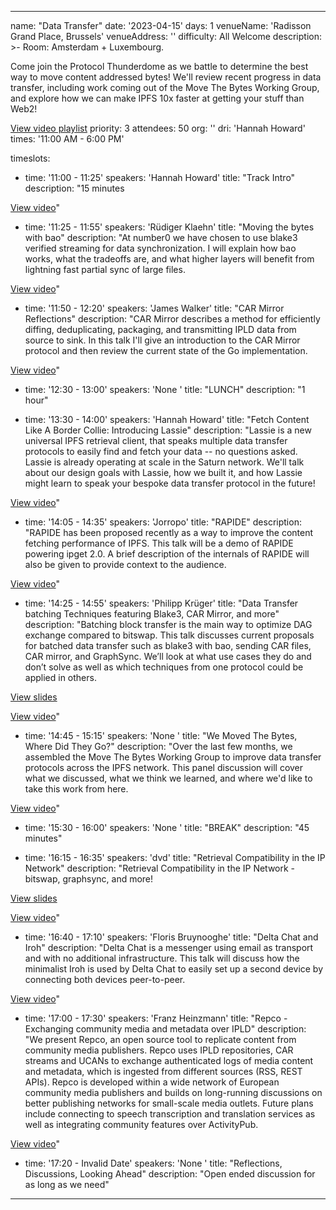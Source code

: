 ---

name: "Data Transfer"
date: '2023-04-15'
days: 1
venueName: 'Radisson Grand Place, Brussels'
venueAddress: ''
difficulty: All Welcome
description: >-
  Room: Amsterdam + Luxembourg.
  
  Come join the Protocol Thunderdome as we battle to determine the best way to move content addressed bytes! We'll review recent progress in data transfer, including work coming out of the Move The Bytes Working Group, and explore how we can make IPFS 10x faster at getting your stuff than Web2!  
  
  <a href="https://youtube.com/playlist?list=PLuhRWgmPaHtS6WBDGK8oxcBHA6ILKatVk">View video playlist</a>
priority: 3
attendees: 50
org: ''
dri: 'Hannah Howard'
times: '11:00 AM - 6:00 PM'

timeslots:
  - time: '11:00 - 11:25'
    speakers: 'Hannah Howard'
    title: "Track Intro"
    description: "15 minutes

<a href='https://youtu.be/13_zr--akhs'>View video</a>"

  - time: '11:25 - 11:55'
    speakers: 'Rüdiger Klaehn'
    title: "Moving the bytes with bao"
    description: "At number0 we have chosen to use blake3 verified streaming for data synchronization. I will explain how bao works, what the tradeoffs are, and what higher layers will benefit from lightning fast partial sync of large files.

<a href='https://youtu.be/bK9KDJxCfzI'>View video</a>"

  - time: '11:50 - 12:20'
    speakers: 'James Walker'
    title: "CAR Mirror Reflections"
    description: "CAR Mirror describes a method for efficiently diffing, deduplicating, packaging, and transmitting IPLD data from source to sink.  In this talk I'll give an introduction to the CAR Mirror protocol and then review the current state of the Go implementation.

<a href='https://youtu.be/UeSb7vC0K7Y'>View video</a>"

  - time: '12:30 - 13:00'
    speakers: 'None '
    title: "LUNCH"
    description: "1 hour"

  - time: '13:30 - 14:00'
    speakers: 'Hannah Howard'
    title: "Fetch Content Like A Border Collie: Introducing Lassie"
    description: "Lassie is a new universal IPFS retrieval client, that speaks multiple data transfer protocols to easily find and fetch your data -- no questions asked. Lassie is already operating at scale in the Saturn network. We'll talk about our design goals with Lassie, how we built it, and how Lassie might learn to speak your bespoke data transfer protocol in the future!

<a href='https://youtu.be/d5SzSm8NkUU'>View video</a>"

  - time: '14:05 - 14:35'
    speakers: 'Jorropo'
    title: "RAPIDE"
    description: "RAPIDE has been proposed recently as a way to improve the content fetching performance of IPFS. This talk will be a demo of RAPIDE powering ipget 2.0. A brief description of the internals of RAPIDE will also be given to provide context to the audience.

<a href='https://youtu.be/Cv01ePa0G58'>View video</a>"

  - time: '14:25 - 14:55'
    speakers: 'Philipp Krüger'
    title: "Data Transfer batching Techniques featuring Blake3, CAR Mirror, and more"
    description: "Batching block transfer is the main way to optimize DAG exchange compared to bitswap.
This talk discusses current proposals for batched data transfer such as blake3 with bao, sending CAR files, CAR mirror, and GraphSync. We’ll look at what use cases they do and don’t solve as well as which techniques from one protocol could be applied in others.

<a href='https://bafybeih45t7oeqzlplns3v52zbl4opc73mfjhjhr2hnnkfdvdxrym43tji.ipfs.dweb.link/?filename=DataTransferBatchingTechiques.pdf'>View slides</a>

<a href='https://youtu.be/VjZrOg1O-ac'>View video</a>"

  - time: '14:45 - 15:15'
    speakers: 'None '
    title: "We Moved The Bytes, Where Did They Go?"
    description: "Over the last few months, we assembled the Move The Bytes Working Group to improve data transfer protocols across the IPFS network. This panel discussion will cover what we discussed, what we think we learned, and where we'd like to take this work from here.

<a href='https://youtu.be/k_GcYmV5QTQ'>View video</a>"

  - time: '15:30 - 16:00'
    speakers: 'None '
    title: "BREAK"
    description: "45 minutes"

  - time: '16:15 - 16:35'
    speakers: 'dvd'
    title: "Retrieval Compatibility in the IP Network"
    description: "Retrieval Compatibility in the IP Network - bitswap, graphsync, and more!

<a href='https://docs.google.com/presentation/d/1k0vN-HqxhpYK4BKWIsAugcJSlWGna3UHShpCvLxkyvE/edit?usp=sharing'>View slides</a>

<a href='https://youtu.be/H0jw3jEjBMM'>View video</a>"

  - time: '16:40 - 17:10'
    speakers: 'Floris Bruynooghe'
    title: "Delta Chat and Iroh"
    description: "Delta Chat is a messenger using email as transport and with no additional infrastructure.  This talk will discuss how the minimalist Iroh is used by Delta Chat to easily set up a second device by connecting both devices peer-to-peer.

<a href='https://youtu.be/E-e758AYkmA'>View video</a>"

  - time: '17:00 - 17:30'
    speakers: 'Franz Heinzmann'
    title: "Repco - Exchanging community media and metadata over IPLD"
    description: "We present Repco, an open source tool to replicate content from community media publishers. Repco uses IPLD repositories, CAR streams and UCANs to exchange authenticated logs of media content and metadata, which is ingested from different sources (RSS, REST APIs). Repco is developed within a wide network of European community media publishers and builds on long-running discussions on better publishing networks for small-scale media outlets. Future plans include connecting to speech transcription and translation services as well as integrating community features over ActivityPub.

<a href='https://youtu.be/Qci5Fo_uwbk'>View video</a>"

  - time: '17:20 - Invalid Date'
    speakers: 'None '
    title: "Reflections, Discussions, Looking Ahead"
    description: "Open ended discussion for as long as we need"

---